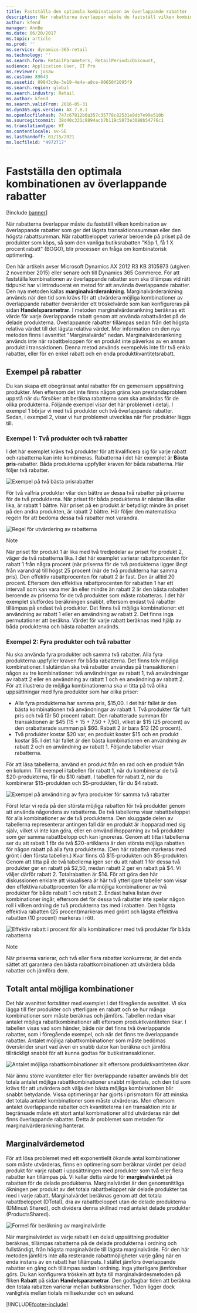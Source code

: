 ```yaml
---
title: Fastställa den optimala kombinationen av överlappande rabatter
description: När rabatterna överlappar måste du fastställ vilken kombination av överlappande rabatter som ger det lägsta transaktionssumman eller den högsta rabattsumman. När rabattbeloppet varierar beroende på priset på de produkter som köps, så som den vanliga butiksrabatten "Köp 1, få 1 X procent rabatt" (BOGO), blir processen en fråga om kombinatorisk optimering.
author: kfend
manager: AnnBe
ms.date: 06/20/2017
ms.topic: article
ms.prod: ''
ms.service: dynamics-365-retail
ms.technology: ''
ms.search.form: RetailParameters, RetailPeriodicDiscount,
audience: Application User, IT Pro
ms.reviewer: josaw
ms.custom: 89643
ms.assetid: 09843c9a-3e19-4e4a-a8ce-80650f2095f9
ms.search.region: global
ms.search.industry: Retail
ms.author: kfend
ms.search.validFrom: 2016-05-31
ms.dyn365.ops.version: AX 7.0.1
ms.openlocfilehash: 747c67812b0a357c35778c82531e9db7e99e510b
ms.sourcegitcommit: 38d40c331c8894acb7b119c5073e3088b54776c1
ms.translationtype: HT
ms.contentlocale: sv-SE
ms.lasthandoff: 01/15/2021
ms.locfileid: "4972717"
---
```

# <a name="determine-the-optimal-combination-of-overlapping-discounts"></a>Fastställa den optimala kombinationen av överlappande rabatter

[!include [banner](includes/banner.md)]

När rabatterna överlappar måste du fastställ vilken kombination av överlappande rabatter som ger det lägsta transaktionssumman eller den högsta rabattsumman. När rabattbeloppet varierar beroende på priset på de produkter som köps, så som den vanliga butiksrabatten "Köp 1, få 1 X procent rabatt" (BOGO), blir processen en fråga om kombinatorisk optimering.

Den här artikeln avser Microsoft Dynamics AX 2012 R3 KB 3105973 (utgiven 2 november 2015) eller senare och till Dynamics 365 Commerce. För att fastställa kombinationen av överlappande rabatter som ska tillämpas vid rätt tidpunkt har vi introducerat en metod för att använda överlappande rabatter. Den nya metoden kallas **marginalvärderankning**. Marginalvärderankning används när den tid som krävs för att utvärdera möjliga kombinationer av överlappande rabatter överskrider ett tröskelvärde som kan konfigureras på sidan **Handelsparametrar**. I metoden marginalvärderankning beräknas ett värde för varje överlappande rabatt genom att använda rabattvärdet på de delade produkterna. Överlappande rabatter tillämpas sedan från det högsta relativa värdet till det lägsta relativa värdet. Mer information om den nya metoden finns i avsnittet "Marginalvärde" nedan. Marginalvärderankning används inte när rabattbeloppen för en produkt inte påverkas av en annan produkt i transaktionen. Denna metod används exempelvis inte för två enkla rabatter, eller för en enkel rabatt och en enda produktkvantitetsrabatt.

## <a name="discount-examples"></a>Exempel på rabatter

Du kan skapa ett obegränsat antal rabatter för en gemensam uppsättning produkter. Men eftersom det inte finns någon gräns kan prestandaproblem uppstå när du försöker att beräkna rabatterna som ska användas för de olika produkterna. Följande exempel visar det här problemet i detalj. I exempel 1 börjar vi med två produkter och två överlappande rabatter. Sedan, i exempel 2, visar vi hur problemet utvecklas när fler produkter läggs till.

### <a name="example-1-two-products-and-two-discounts"></a>Exempel 1: Två produkter och två rabatter

I det här exemplet krävs två produkter för att kvalificera sig för varje rabatt och rabatterna kan inte kombineras. Rabatterna i det här exemplet är **Bästa pris**-rabatter. Båda produkterna uppfyller kraven för båda rabatterna. Här följer två rabatter.

![Exempel på två bästa prisrabatter](./media/overlapping-discount-combo-01.jpg)

För två valfria produkter vilar den bättre av dessa två rabatter på priserna för de två produkterna. När priset för båda produkterna är nästan lika eller lika, är rabatt 1 bättre. När priset på en produkt är betydligt mindre än priset på den andra produkten, är rabatt 2 bättre. Här följer den matematiska regeln för att bedöma dessa två rabatter mot varandra.

![Regel för utvärdering av rabatterna](./media/overlapping-discount-combo-02.jpg)

> [!NOTE]
> När priset för produkt 1 är lika med två tredjedelar av priset för produkt 2, väger de två rabatterna lika. I det här exemplet varierar rabattprocenten för rabatt 1 från några procent (när priserna för de två produkterna ligger långt från varandra) till högst 25 procent (när de två produkterna har samma pris). Den effektiv rabattprocenten för rabatt 2 är fast. Den är alltid 20 procent. Eftersom den effektiva rabattprocenten för rabatten 1 har ett intervall som kan vara mer än eller mindre än rabatt 2 är den bästa rabatten beroende av priserna för de två produkter som måste rabatteras. I det här exemplet slutfördes beräkningen snabbt, eftersom endast två rabatter tillämpas på endast två produkter. Det finns två möjliga kombinationer: ett användning av rabatt 1 eller en användning av rabatt 2. Det finns inga permutationer att beräkna. Värdet för varje rabatt beräknas med hjälp av båda produkterna och bästa rabatten används.

### <a name="example-2-four-products-and-two-discounts"></a>Exempel 2: Fyra produkter och två rabatter

Nu ska använda fyra produkter och samma två rabatter. Alla fyra produkterna uppfyller kraven för båda rabatterna. Det finns tolv möjliga kombinationer. I slutändan ska två rabatter användas på transaktionen i någon av tre kombinationer: två användningar av rabatt 1, två användningar av rabatt 2 eller en användning av rabatt 1 och en användning av rabatt 2. För att illustrera de möjliga kombinationerna ska vi titta på två olika uppsättningar med fyra produkter som har olika priser:

- Alla fyra produkterna har samma pris, $15,00. I det här fallet är den bästa kombinationen två användningar av rabatt 1. Två produkter får fullt pris och två får 50 procent rabatt. Den rabatterade summan för transaktionen är $45 (15 + 15 + 7,50 + 7,50), vilket är $15 (25 procent) av den orabatterade summan på $60. Rabatt 2 är bara $12 (20 procent).
- Två produkter kostar $20 var, en produkt koster $15 och en produkt kostar $5. I det här fallet är den bästa kombinationen en användning av rabatt 2 och en användning av rabatt 1. Följande tabeller visar rabatterna.

För att läsa tabellerna, använd en produkt från en rad och en produkt från en kolumn. Till exempel i tabellen för rabatt 1, när du kombinerar de två $20-produkterna, får du $10 rabatt. I tabellen för rabatt 2, när du kombinerar $15-produkten och $5-produkten, får du $4 rabatt.

![Exempel på användning av fyra produkter för samma två rabatter](./media/overlapping-discount-combo-03.jpg)

Först letar vi reda på den största möjliga rabatten för två produkter genom att använda någondera av rabatterna. De två tabellerna visar rabattbeloppet för alla kombinationer av de två produkterna. Den skuggade delen av tabellerna representerar antingen fall där en produkt är ihopparad med sig själv, vilket vi inte kan göra, eller en omvänd ihopparning av två produkter som ger samma rabattbelopp och kan ignoreras. Genom att titta i tabellerna ser du att rabatt 1 för de två $20-artiklarna är den största möjliga rabatten för någon rabatt på alla fyra produkterna. (Den här rabatten markeras med grönt i den första tabellen.) Kvar finns då $15-produkten och $5-produkten. Genom att titta på de två tabellerna igen ser du att rabatt 1 för dessa två produkter ger en rabatt på $2,50, medan rabatt 2 ger en rabatt på $4. Vi väljer därför rabatt 2. Totalrabatten är $14. För att göra den här diskussionen enklare att visualisera är här två ytterligare tabeller som visar den effektiva rabattprocenten för alla möjliga kombinationer av två produkter för både rabatt 1 och rabatt 2. Endast halva listan över kombinationer ingår, eftersom det för dessa två rabatter inte spelar någon roll i vilken ordning de två produkterna tas med i rabatten. Den högsta effektiva rabatten (25 procent)markeras med grönt och lägsta effektiva rabatten (10 procent) markeras i rött.

![Effektiv rabatt i procent för alla kombinationer med två produkter för båda rabatterna](./media/overlapping-discount-combo-04.jpg)

> [!NOTE]
> När priserna varierar, och två eller flera rabatter konkurrerar, är det enda sättet att garantera den bästa rabattkombinationen att utvärdera båda rabatter och jämföra dem.

## <a name="total-possible-combinations"></a>Totalt antal möjliga kombinationer

Det här avsnittet fortsätter med exemplet i det föregående avsnittet. Vi ska lägga till fler produkter och ytterligare en rabatt och se hur många kombinationer som måste beräknas och jämförs. Tabellen nedan visar antalet möjliga rabattkombinationer allt eftersom produktkvantiteten ökar. I tabellen visas vad som händer, både när det finns två överlappande rabatter, som i föregående exempel, och när det finns tre överlappande rabatter. Antalet möjliga rabattkombinationer som måste bedömas överskrider snart vad även en snabb dator kan beräkna och jämföra tillräckligt snabbt för att kunna godtas för butikstransaktioner.

![Antalet möjliga rabattkombinationer allt eftersom produktkvantiteten ökar.](./media/overlapping-discount-combo-05.jpg)

När ännu större kvantiteter eller fler överlappande rabatter används blir det totala antalet möjliga rabattkombinationer snabbt miljontals, och den tid som krävs för att utvärdera och välja den bästa möjliga kombinationen blir snabbt betydande. Vissa optimeringar har gjorts i prismotorn för att minska det totala antalet kombinationer som måste utvärderas. Men eftersom antalet överlappande rabatter och kvantiteterna i en transaktion inte är begränsade måste ett stort antal kombinationer alltid utvärderas när det finns överlappande rabatter. Detta är problemet som metoden för marginalvärderankning hanterar.

## <a name="marginal-value-method"></a>Marginalvärdemetod

För att lösa problemet med ett exponentiellt ökande antal kombinationer som måste utvärderas, finns en optimering som beräknar värdet per delad produkt för varje rabatt i uppsättningen med produkter som två eller flera rabatter kan tillämpas på. Vi kallar detta värde för **marginalvärdet** på rabatten för de delade produkterna. Marginalvärdet är den genomsnittliga ökningen per produkt av det totala rabattbeloppet när delade produkter tas med i varje rabatt. Marginalvärdet beräknas genom att det totala rabattbeloppet (DTotal), dra av rabattbeloppet utan de delade produkterna (DMinus\\ Shared), och dividera denna skillnad med antalet delade produkter (ProductsShared).

![Formel för beräkning av marginalvärde](./media/overlapping-discount-combo-06.jpg)

När marginalvärdet av varje rabatt i en delad uppsättning produkter beräknas, tillämpas rabatterna på de delade produkterna i ordning och fullständigt, från högsta marginalvärde till lägsta marginalvärde. För den här metoden jämförs inte alla resterande rabattmöjligheter varje gång när en enda instans av en rabatt har tillämpats. I stället jämförs överlappande rabatter en gång och tillämpas sedan i ordning. Inga ytterligare jämförelser görs. Du kan konfigurera tröskeln att byta till marginalvärdesmetoden på fliken **Rabatt** på sidan **Handelsparametrar**. Den godtagbar tiden att beräkna den totala rabatten varierar mellan butiksbranscher. Tiden ligger dock vanligtvis mellan tiotals millisekunder och en sekund.


[!INCLUDE[footer-include](../includes/footer-banner.md)]